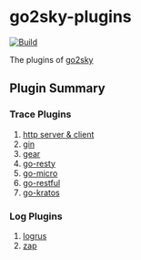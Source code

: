 # go2sky-plugins

[![Build](https://github.com/SkyAPM/go2sky-plugins/workflows/Build/badge.svg?branch=master)](https://github.com/SkyAPM/go2sky-plugins/actions?query=branch%3Amaster+event%3Apush+workflow%3ABuild)

The plugins of [go2sky](https://github.com/SkyAPM/go2sky)

## Plugin Summary

### Trace Plugins
1. [http server & client](http/README.md)
1. [gin](gin/README.md)
1. [gear](gear/README.md)
1. [go-resty](resty/README.md)
1. [go-micro](micro/README.md)
1. [go-restful](go-restful/README.md)
1. [go-kratos](kratos/README.md)

### Log Plugins
1. [logrus](logrus/README.md)
1. [zap](zap/README.md)

